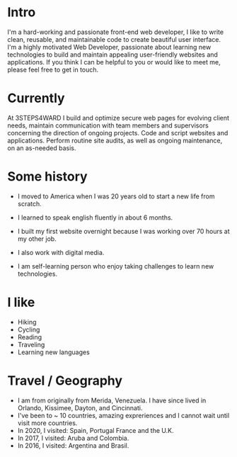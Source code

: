 
# Intro

I'm a hard-working and passionate front-end web developer, I like to write clean, reusable, and maintainable code to create beautiful user interface. 
I'm a highly motivated Web Developer, passionate about learning new technologies to build and maintain appealing user-friendly websites and applications. If you think I can be helpful to you or would like to meet me, please feel free to get in touch.

# Currently

At 3STEPS4WARD I build and optimize secure web pages for evolving client needs, maintain communication with team members and supervisors concerning the direction of ongoing projects. Code and script websites and applications. Perform routine site audits, as well as ongoing maintenance, on an as-needed basis.

# Some history

- I moved to America when I was 20 years old to start a new life from scratch.

- I learned to speak english fluently in about 6 months.

- I built my first website overnight because I was working over 70 hours at my other job.

- I also work with digital media.

- I am self-learning person who enjoy taking challenges to learn new technologies.


# I like

- Hiking
- Cycling
- Reading
- Traveling
- Learning new languages


# Travel / Geography

- I am from originally from Merida, Venezuela. I have since lived in Orlando, Kissimee, Dayton, and Cincinnati.
- I've been to ~ 10 countries, amazing expreriences and I cannot wait until visit more countries.
- In 2020, I visited: Spain, Portugal France and the U.K.
- In 2017, I visited: Aruba and Colombia.
- In 2016, I visited: Argentina and Brasil.



